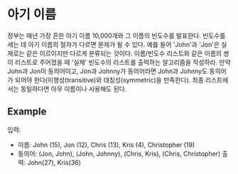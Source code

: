 # 아기 이름
정부는 매년 가장 흔한 아기 이름 10,000개와 그 이름의 빈도수를 발표한다. 빈도수를 세는 데 아기 이름의 철자가 다르면 문제가 될 수 있다. 예를 들어 'John'과 'Jon'은 실제로는 같은 이르이지만 다르게 분류되는 것이다. 이름/빈도수 리스트와 같은 이름의 쌍이 리스트로 주어졌을 때 '실제' 빈도수의 리스트를 출력하는 알고리즘을 작성하라. 만약 John과 Jon이 동의어이고, Jon과 Johnny가 동의어라면 John과 Johnny도 동의어가 되어야 한다(이행성(transitive)와 대칭성(symmetric)을 만족한다). 최종 리스트에서는 동일하다면 아무 이름이나 사용해도 된다.

## Example
입력:
  * 이름: John (15), Jon (12), Chris (13), Kris (4), Christopher (19)
  * 동의어: (Jon, John), (John, Johnny), (Chris, Kris), (Chris, Christopher)
출력: John(27), Kris(36)
 